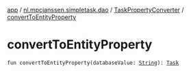 [app](../../index.md) / [nl.mpcjanssen.simpletask.dao](../index.md) / [TaskPropertyConverter](index.md) / [convertToEntityProperty](.)

# convertToEntityProperty

`fun convertToEntityProperty(databaseValue: `[`String`](https://kotlinlang.org/api/latest/jvm/stdlib/kotlin/-string/index.html)`): `[`Task`](../../nl.mpcjanssen.simpletask.task/-task/index.md)